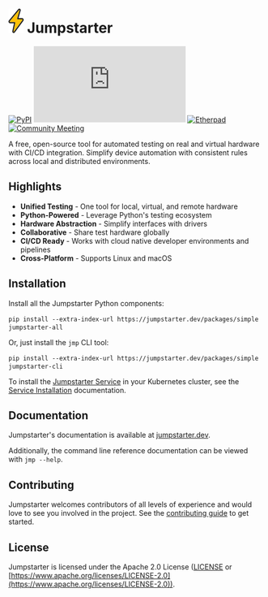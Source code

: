 # ![bolt](./assets/bolt.svg) Jumpstarter

[![PyPI](https://img.shields.io/badge/PyPI-Packages-blue?logo=pypi)](https://pypi.org/project/jumpstarter/)
[![Matrix](https://img.shields.io/matrix/jumpstarter%3Amatrix.org?color=blue)](https://matrix.to/#/#jumpstarter:matrix.org)
[![Etherpad](https://img.shields.io/badge/Etherpad-Notes-blue?logo=etherpad)](https://etherpad.jumpstarter.dev/pad-lister)
[![Community Meeting](https://img.shields.io/badge/Weekly%20Meeting-Google%20Meet-blue?logo=google-meet)](https://meet.google.com/gzd-hhbd-hpu)

A free, open-source tool for automated testing on real and virtual hardware with CI/CD integration. Simplify device automation with consistent rules across local and distributed environments.

## Highlights

- **Unified Testing** - One tool for local, virtual, and remote hardware
- **Python-Powered** - Leverage Python's testing ecosystem
- **Hardware Abstraction** - Simplify interfaces with drivers
- **Collaborative** - Share test hardware globally
- **CI/CD Ready** - Works with cloud native developer environments and pipelines
- **Cross-Platform** - Supports Linux and macOS

## Installation

Install all the Jumpstarter Python components:

```console
pip install --extra-index-url https://jumpstarter.dev/packages/simple jumpstarter-all
```

Or, just install the `jmp` CLI tool:

```console
pip install --extra-index-url https://jumpstarter.dev/packages/simple jumpstarter-cli
```

To install the [Jumpstarter Service](https://jumpstarter.dev/introduction/service.html)
in your Kubernetes cluster, see the [Service Installation](https://jumpstarter.dev/installation/service/index.html)
documentation.

## Documentation

Jumpstarter's documentation is available at [jumpstarter.dev](https://jumpstarter.dev).

Additionally, the command line reference documentation can be viewed with `jmp --help`.

## Contributing

Jumpstarter welcomes contributors of all levels of experience and would love to
see you involved in the project. See the [contributing guide](CONTRIBUTING.md) to get started.

## License

Jumpstarter is licensed under the Apache 2.0 License ([LICENSE](LICENSE) or [https://www.apache.org/licenses/LICENSE-2.0](https://www.apache.org/licenses/LICENSE-2.0)).
